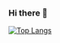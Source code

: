 ### Hi there 👋

[![Top Langs](https://github-readme-stats.vercel.app/api/top-langs/?username=kaysonzhang&layout=compact)](https://github.com/anuraghazra/github-readme-stats)

<!--
**kszhang2024/kszhang2024** is a ✨ _special_ ✨ repository because its `README.md` (this file) appears on your GitHub profile.

Here are some ideas to get you started:

- 🔭 I’m currently working on ...
- 🌱 I’m currently learning ...
- 👯 I’m looking to collaborate on ...
- 🤔 I’m looking for help with ...
- 💬 Ask me about ...
- 📫 How to reach me: ...
- 😄 Pronouns: ...
- ⚡ Fun fact: ...
-->

